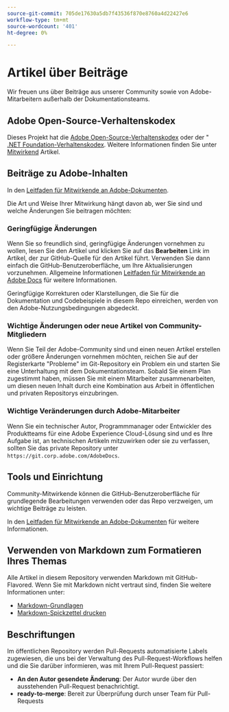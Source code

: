 ```yaml
---
source-git-commit: 705de17630a5db7f43536f870e8760a4d22427e6
workflow-type: tm+mt
source-wordcount: '401'
ht-degree: 0%

---
```

# Artikel über Beiträge

Wir freuen uns über Beiträge aus unserer Community sowie von Adobe-Mitarbeitern außerhalb der Dokumentationsteams.

## Adobe Open-Source-Verhaltenskodex

Dieses Projekt hat die [Adobe Open-Source-Verhaltenskodex](code-of-conduct.md) oder der &quot; [.NET Foundation-Verhaltenskodex](https://dotnetfoundation.org/code-of-conduct). Weitere Informationen finden Sie unter [Mitwirkend](contributing.md) Artikel.

## Beiträge zu Adobe-Inhalten

In den [Leitfaden für Mitwirkende an Adobe-Dokumenten](https://experienceleague.adobe.com/docs/contributor/contributor-guide/introduction.html).

Die Art und Weise Ihrer Mitwirkung hängt davon ab, wer Sie sind und welche Änderungen Sie beitragen möchten:

### Geringfügige Änderungen

Wenn Sie so freundlich sind, geringfügige Änderungen vornehmen zu wollen, lesen Sie den Artikel und klicken Sie auf das **Bearbeiten** Link im Artikel, der zur GitHub-Quelle für den Artikel führt. Verwenden Sie dann einfach die GitHub-Benutzeroberfläche, um Ihre Aktualisierungen vorzunehmen. Allgemeine Informationen [Leitfaden für Mitwirkende an Adobe Docs](https://experienceleague.adobe.com/docs/contributor/contributor-guide/introduction.html) für weitere Informationen.

Geringfügige Korrekturen oder Klarstellungen, die Sie für die Dokumentation und Codebeispiele in diesem Repo einreichen, werden von den Adobe-Nutzungsbedingungen abgedeckt.

### Wichtige Änderungen oder neue Artikel von Community-Mitgliedern

Wenn Sie Teil der Adobe-Community sind und einen neuen Artikel erstellen oder größere Änderungen vornehmen möchten, reichen Sie auf der Registerkarte &quot;Probleme&quot; im Git-Repository ein Problem ein und starten Sie eine Unterhaltung mit dem Dokumentationsteam. Sobald Sie einem Plan zugestimmt haben, müssen Sie mit einem Mitarbeiter zusammenarbeiten, um diesen neuen Inhalt durch eine Kombination aus Arbeit in öffentlichen und privaten Repositorys einzubringen.

<!--
If you submit a pull request with significant changes to documentation and code examples, you'll see a message in the pull request asking you to submit an online contribution license agreement (CLA). We need you to complete the online form before we can review your pull request.
-->

### Wichtige Veränderungen durch Adobe-Mitarbeiter

Wenn Sie ein technischer Autor, Programmmanager oder Entwickler des Produktteams für eine Adobe Experience Cloud-Lösung sind und es Ihre Aufgabe ist, an technischen Artikeln mitzuwirken oder sie zu verfassen, sollten Sie das private Repository unter `https://git.corp.adobe.com/AdobeDocs`.

<!--Employees from other parts of the Adobe world should use the public repo for minor updates.-->

## Tools und Einrichtung

Community-Mitwirkende können die GitHub-Benutzeroberfläche für grundlegende Bearbeitungen verwenden oder das Repo verzweigen, um wichtige Beiträge zu leisten.

In den [Leitfaden für Mitwirkende an Adobe-Dokumenten](https://experienceleague.adobe.com/docs/contributor/contributor-guide/introduction.html) für weitere Informationen.

## Verwenden von Markdown zum Formatieren Ihres Themas

Alle Artikel in diesem Repository verwenden Markdown mit GitHub-Flavored. Wenn Sie mit Markdown nicht vertraut sind, finden Sie weitere Informationen unter:

* [Markdown-Grundlagen](https://help.github.com/articles/getting-started-with-writing-and-formatting-on-github/)
* [Markdown-Spickzettel drucken](https://guides.github.com/pdfs/markdown-cheatsheet-online.pdf)

## Beschriftungen

Im öffentlichen Repository werden Pull-Requests automatisierte Labels zugewiesen, die uns bei der Verwaltung des Pull-Request-Workflows helfen und die Sie darüber informieren, was mit Ihrem Pull-Request passiert:

* **An den Autor gesendete Änderung**: Der Autor wurde über den ausstehenden Pull-Request benachrichtigt.
* **ready-to-merge**: Bereit zur Überprüfung durch unser Team für Pull-Requests
